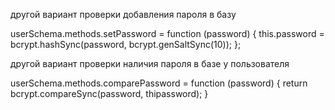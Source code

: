 другой вариант проверки добавления пароля в базу

userSchema.methods.setPassword = function (password) {
this.password = bcrypt.hashSync(password, bcrypt.genSaltSync(10));
};

другой вариант проверки наличия пароля в базе у пользователя

userSchema.methods.comparePassword = function (password) {
return bcrypt.compareSync(password, thipassword);
}
